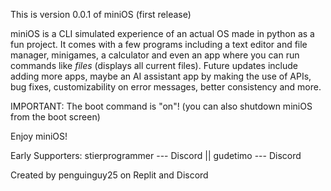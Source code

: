 This is version 0.0.1 of miniOS (first release)

miniOS is a CLI simulated experience of an actual OS made in python as a fun project. It comes with a few programs including a text editor and file manager, minigames, a calculator and even an app where you can run commands like *files* (displays all current files). Future updates include adding more apps, maybe an AI assistant app by making the use of APIs, bug fixes, customizability on error messages, better consistency and more.

IMPORTANT: The boot command is "on"! (you can also shutdown miniOS from the boot screen)

Enjoy miniOS!


Early Supporters:
	stierprogrammer --- Discord  ||
	gudetimo --- Discord

Created by penguinguy25 on Replit and Discord
